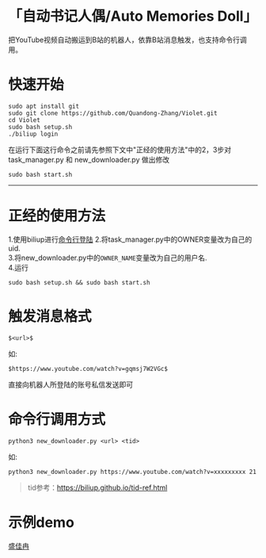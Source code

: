 # 「自动书记人偶/Auto Memories Doll」
把YouTube视频自动搬运到B站的机器人，依靠B站消息触发，也支持命令行调用。  

# 快速开始
```shell
sudo apt install git
sudo git clone https://github.com/Quandong-Zhang/Violet.git
cd Violet
sudo bash setup.sh
./biliup login
```
在运行下面这行命令之前请先参照下文中"正经的使用方法"中的2，3步对task_manager.py 和 new_downloader.py 做出修改
```shell
sudo bash start.sh 
```
***

# 正经的使用方法 
1.使用biliup进行[命令行登陆](https://biliup.github.io/biliup-rs/index.html#windows-%E6%BC%94%E7%A4%BA)
2.将task_manager.py中的OWNER变量改为自己的uid.  
3.将new_downloader.py中的`OWNER_NAME`变量改为自己的用户名.  
4.运行
```shell
sudo bash setup.sh && sudo bash start.sh 
```

# 触发消息格式 
```
$<url>$
```
如:
```
$https://www.youtube.com/watch?v=gqmsj7W2VGc$
```
直接向机器人所登陆的账号私信发送即可</br>

# 命令行调用方式
```shell
python3 new_downloader.py <url> <tid>
```
如:
```shell
python3 new_downloader.py https://www.youtube.com/watch?v=xxxxxxxxx 21
```

> tid参考：https://biliup.github.io/tid-ref.html

# 示例demo

[盛佳冉](https://space.bilibili.com/486914885/video)
